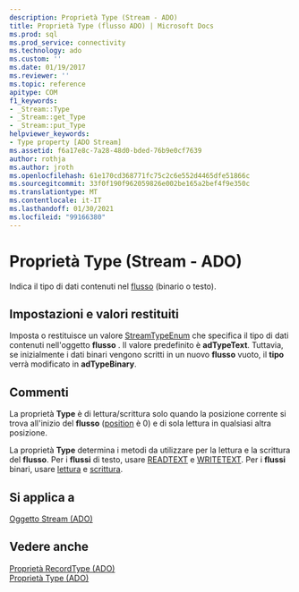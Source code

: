 ```yaml
---
description: Proprietà Type (Stream - ADO)
title: Proprietà Type (flusso ADO) | Microsoft Docs
ms.prod: sql
ms.prod_service: connectivity
ms.technology: ado
ms.custom: ''
ms.date: 01/19/2017
ms.reviewer: ''
ms.topic: reference
apitype: COM
f1_keywords:
- _Stream::Type
- _Stream::get_Type
- _Stream::put_Type
helpviewer_keywords:
- Type property [ADO Stream]
ms.assetid: f6a17e8c-7a28-48d0-bded-76b9e0cf7639
author: rothja
ms.author: jroth
ms.openlocfilehash: 61e170cd368771fc75c2c6e552d4465dfe51866c
ms.sourcegitcommit: 33f0f190f962059826e002be165a2bef4f9e350c
ms.translationtype: MT
ms.contentlocale: it-IT
ms.lasthandoff: 01/30/2021
ms.locfileid: "99166380"
---
```

# <a name="type-property-ado-stream"></a>Proprietà Type (Stream - ADO)
Indica il tipo di dati contenuti nel [flusso](./stream-object-ado.md) (binario o testo).  
  
## <a name="settings-and-return-values"></a>Impostazioni e valori restituiti  
 Imposta o restituisce un valore [StreamTypeEnum](./streamtypeenum.md) che specifica il tipo di dati contenuti nell'oggetto **flusso** . Il valore predefinito è **adTypeText**. Tuttavia, se inizialmente i dati binari vengono scritti in un nuovo **flusso** vuoto, il **tipo** verrà modificato in **adTypeBinary**.  
  
## <a name="remarks"></a>Commenti  
 La proprietà **Type** è di lettura/scrittura solo quando la posizione corrente si trova all'inizio del **flusso** ([position](./position-property-ado.md) è 0) e di sola lettura in qualsiasi altra posizione.  
  
 La proprietà **Type** determina i metodi da utilizzare per la lettura e la scrittura del **flusso**. Per i **flussi** di testo, usare [READTEXT](./readtext-method.md) e [WRITETEXT](./writetext-method.md). Per i **flussi** binari, usare [lettura](./read-method.md) e [scrittura](./write-method.md).  
  
## <a name="applies-to"></a>Si applica a  
 [Oggetto Stream (ADO)](./stream-object-ado.md)  
  
## <a name="see-also"></a>Vedere anche  
 [Proprietà RecordType (ADO)](./recordtype-property-ado.md)   
 [Proprietà Type (ADO)](./type-property-ado.md)
